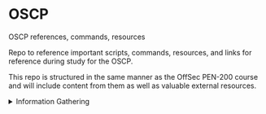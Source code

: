 # OSCP
OSCP references, commands, resources

Repo to reference important scripts, commands, resources, and links for reference during study for the OSCP.

This repo is structured in the same manner as the OffSec PEN-200 course and will include content from them as well as valuable external resources.

<details>
  <summary>Information Gathering</summary>

# **Passive Information Gathering**

## **Links**

- https://www.ssllabs.com/ssltest/ >> SSL Server Test analyzes a server's SSL/TLS configuration and compares it against current best practices. It will also identify some SSL/TLS related vulnerabilities, such as Poodle6 or Heartbleed. 
- https://searchdns.netcraft.com/ >> Netcraft is an internet service company, based in England, offering a free web portal that performs various information gathering functions such as discovering which technologies are running on a given website and finding which other hosts share the same IP netblock.
- https://www.shodan.io/ >> Shodan is a search engine that crawls devices connected to the internet, including the servers that run websites, but also devices like routers and IoT devices.
- https://securityheaders.com/ >> Security Headers will analyze HTTP response headers and provide basic analysis of the target site's security posture. We can use this to get an idea of an organization's coding and security practices based on the results.

## **Commands/Scripts**

### WhoIs Enumeration

- Basic whois: ``` whois <domain URL> -h <whois host IP> ```
- Reverse whois: ``` whois <NS IP> -h <whois host IP> ```

# **Active Information Gathering**

## **Links**

- None yet!

## **Commands/Scripts**

### DNS Enumeration

- Basic host: ```host <domain URL> ```'
- Record specific host: ```host -t <A, AAA, MX, TXT> <domain URL>```
- Automate forward DNS lookup...
  1. Build small list: ```cat list.txt``` >> append ```www, ftp, mail, owa, proxy router``` to the list.txt file
  2. ```for ip in $(cat list.txt); do host $ip.<domain URL>; done```
  3. Brute force reverse DNS: ```for ip in $(seq <last octect of first IP> <last octet of last IP>); do host <first 3 octets in CIDR>.$ip; done | grep -v "not found"```
- DNSRecon standard scan: ```dnsrecon -d <domain URL> -t std```
- DNSRecon brute force using same list.txt: ```dnsrecon -d <domain URL> -D ~/list.txt -t brt```
- DNS Enum standard scan: ```dnsenum <domain URL>```
- _On Windows..._
  - Basic host enumeration: ```nslookup <host FQDN>```
  - More specific host lookup: ```nslookup -type=TXT <host FQDN> <DNS server IP>```

### TCP/UDP Port Scanning

- Netcat
  - Basic Netcat TCP scan: ```nc -nvv -w 1 -z <IP> <port range>```
  - Basic Netcat UDP scan: ```nc -nv -u -z -w 1 <IP> <port range>```
- nmap
  - Basic nmap scan (hits 1000 most popular ports): ```nmap <IP>```
  - Stealth SYN scan: ```sudo nmap -sS <IP>```
  - TCP Connect scan (good for proxies): ```nmap -sT <IP>```
  - UDP SYN Scan (more complete picture): ```sudo nmap -sU -sS <IP>```
  - Basic Network sweep: ```nmap -sn <IP.1-253>```
  - Verbose Network sweep with filtered output:
    - ```nmap -v -sn <IP.1-253> -oG ping-sweep.txt```
    - then ```grep Up ping-sweep.txt | cut -d " " -f 2```
  - Specific port/service scan:
    - ```nmap -p <port number> <IP.1-253> -oG web-sweep.txt```
    - then ```grep open web-sweep.txt | cut -d" " -f2```
  - Top XX port scan on multiple IPs: ```nmap -sT -A --top-ports=XX <IP.1-253> -oG top-port-sweep.txt```
    - then ```grep open top-port-sweep.txt | cut -d" " -f2```
  - OS Fingerprint Scan: ```sudo nmap -O <host IP> --osscan-guess```
  - Banner grabbing/Service enum: ```nmap -sT -A <host IP>```
  - NSE for http-headers: ```nmap --script http-headers <host IP>```
- _On Windows..._
  - Basic Single Port Scan: ```Test-NetConnection -Port <port number> <host IP>```
  - Wider port scan: ```1..1024 | % {echo ((New-Object Net.Sockets.TcpClient).Connect("<host IP>", $_)) "TCP port $_ is open"} 2>$null```

  ### SMB Enumeration

  - Using nmap: ```nmap -v -p 139,445 -oG smb.txt 192.168.50.1-254``` >>> ```cat smb.txt```
  - NetBIOS info: ```sudo nbtscan -r <CIDR range>```
  - nmap NSE for SMB: ```ls -1 /usr/share/nmap/scripts/smb*```
  - Net View to list remote shares: ```net view \\<share> /all```
 
  </details>
